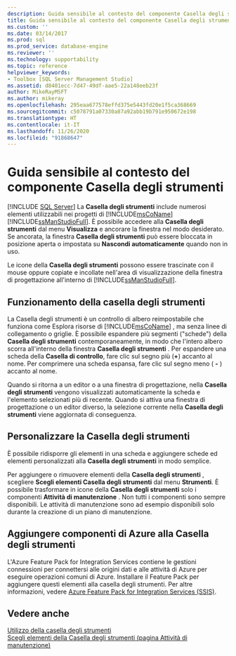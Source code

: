 ```yaml
---
description: Guida sensibile al contesto del componente Casella degli strumenti
title: Guida sensibile al contesto del componente Casella degli strumenti | Microsoft Docs
ms.custom: ''
ms.date: 03/14/2017
ms.prod: sql
ms.prod_service: database-engine
ms.reviewer: ''
ms.technology: supportability
ms.topic: reference
helpviewer_keywords:
- Toolbox [SQL Server Management Studio]
ms.assetid: d8401ecc-7d47-49df-aae5-22a148eeb23f
author: MikeRayMSFT
ms.author: mikeray
ms.openlocfilehash: 295eaa677578effd375e5443fd20e1f5ca368669
ms.sourcegitcommit: c5078791a07330a87a92abb19b791e950672e198
ms.translationtype: HT
ms.contentlocale: it-IT
ms.lasthandoff: 11/26/2020
ms.locfileid: "91868647"
---
```

# <a name="toolbox-component-f1-help"></a>Guida sensibile al contesto del componente Casella degli strumenti
 [!INCLUDE [SQL Server](../../includes/applies-to-version/sqlserver.md)]
  La **Casella degli strumenti** include numerosi elementi utilizzabili nei progetti di [!INCLUDE[msCoName](../../includes/msconame-md.md)] [!INCLUDE[ssManStudioFull](../../includes/ssmanstudiofull-md.md)]. È possibile accedere alla **Casella degli strumenti** dal menu **Visualizza** e ancorare la finestra nel modo desiderato. Se ancorata, la finestra **Casella degli strumenti** può essere bloccata in posizione aperta o impostata su **Nascondi automaticamente** quando non in uso.  
  
 Le icone della **Casella degli strumenti** possono essere trascinate con il mouse oppure copiate e incollate nell'area di visualizzazione della finestra di progettazione all'interno di [!INCLUDE[ssManStudioFull](../../includes/ssmanstudiofull-md.md)].  
  
## <a name="how-the-toolbox-works"></a>Funzionamento della casella degli strumenti  
 La Casella degli strumenti è un controllo di albero reimpostabile che funziona come Esplora risorse di [!INCLUDE[msCoName](../../includes/msconame-md.md)] , ma senza linee di collegamento o griglie. È possibile espandere più segmenti ("schede") della **Casella degli strumenti** contemporaneamente, in modo che l'intero albero scorra all'interno della finestra **Casella degli strumenti** . Per espandere una scheda della **Casella di controllo**, fare clic sul segno più (**+**) accanto al nome. Per comprimere una scheda espansa, fare clic sul segno meno ( **-** ) accanto al nome.  
  
 Quando si ritorna a un editor o a una finestra di progettazione, nella **Casella degli strumenti** vengono visualizzati automaticamente la scheda e l'elemento selezionati più di recente. Quando si attiva una finestra di progettazione o un editor diverso, la selezione corrente nella **Casella degli strumenti** viene aggiornata di conseguenza.  
  
## <a name="customize-the-toolbox"></a>Personalizzare la Casella degli strumenti  
 È possibile ridisporre gli elementi in una scheda e aggiungere schede ed elementi personalizzati alla **Casella degli strumenti** in modo semplice.  
  
 Per aggiungere o rimuovere elementi della **Casella degli strumenti** , scegliere **Scegli elementi Casella degli strumenti** dal menu **Strumenti**. È possibile trasformare in icone della **Casella degli strumenti** solo i componenti **Attività di manutenzione** . Non tutti i componenti sono sempre disponibili. Le attività di manutenzione sono ad esempio disponibili solo durante la creazione di un piano di manutenzione.  
  
## <a name="add-azure-components-to-the-toolbox"></a>Aggiungere componenti di Azure alla Casella degli strumenti  
 L'Azure Feature Pack for Integration Services contiene le gestioni connessioni per connettersi alle origini dati e alle attività di Azure per eseguire operazioni comuni di Azure. Installare il Feature Pack per aggiungere questi elementi alla casella degli strumenti. Per altre informazioni, vedere [Azure Feature Pack for Integration Services &#40;SSIS&#41;](../../integration-services/azure-feature-pack-for-integration-services-ssis.md).  
  
## <a name="see-also"></a>Vedere anche  
 [Utilizzo della casella degli strumenti](../../ssms/use-the-toolbox.md)   
 [Scegli elementi della Casella degli strumenti &#40;pagina Attività di manutenzione&#41;](../../ssms/menu-help/choose-toolbox-items-maintenance-tasks-page.md)
